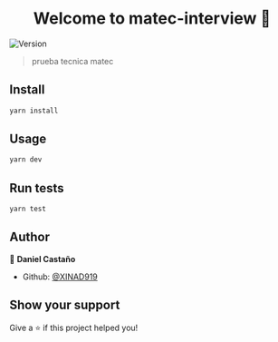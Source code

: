 <h1 align="center">Welcome to matec-interview 👋</h1>
<p>
  <img alt="Version" src="https://img.shields.io/badge/version-0.1.0-blue.svg?cacheSeconds=2592000" />
</p>

> prueba tecnica matec

## Install

```sh
yarn install
```

## Usage

```sh
yarn dev
```

## Run tests

```sh
yarn test
```

## Author

👤 **Daniel Castaño**

* Github: [@XINAD919](https://github.com/XINAD919)

## Show your support

Give a ⭐️ if this project helped you!
